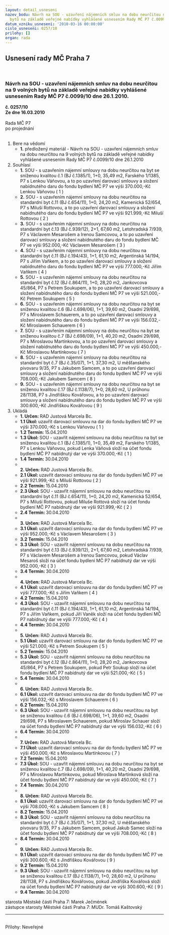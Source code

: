 ```yaml
---
layout: detail_usneseni
nazev_bodu: Návrh na SOU - uzavření nájemních smluv na dobu neurčitou na 9 volných
  bytů na základě veřejné nabídky vyhlášené usnesením Rady MČ P7 č.0099/10 dne 26.1.2010.
datum_vzniku_usneseni: '2010-03-16 00:00:00'
cislo_usneseni: 0257/10
prilohy: []
organ: rada
---
```

<div id="ucUsn_pList" class="usn">
	<span><h2>Usnesení rady MČ Praha 7 </h2>
<br></span><div class="standBody">
<span><h3>Návrh na SOU - uzavření nájemních smluv na dobu neurčitou na 9 volných bytů na základě veřejné nabídky vyhlášené usnesením Rady MČ P7 č.0099/10 dne 26.1.2010.</h3></span><div class="center">
		<strong>č. 0257/10</strong><br>
	</div>
<div class="center">
		<strong>Ze dne 16.03.2010</strong><br><br>
	</div>Rada MČ P7<br> po projednání<br><br><ol>
<li>Bere na vědomí<ul><li>
<strong>1.</strong> předložený materiál - Návrh na SOU - uzavření nájemních smluv na dobu neurčitou na 9 volných bytů na základě veřejné nabídky vyhlášené usnesením Rady MČ P7 č.0099/10 dne 26.1.2010</li></ul>
</li>
<li>Souhlasí<ul>
<li>
<strong>1.</strong> SOU - s uzavřením nájemní smlouvy na dobu neurčitou na byt se sníženou kvalitou č.1 (BJ č.1385/1), 1+0, 35,49 m2, Farského 1/1385, P7 s Lenkou Váňovou, a to po uzavření darovací smlouvy a složení nabídnutého daru do fondu bydlení MČ P7 ve výši 370.000,-Kč Lenkou Váňovou  ( 1 )</li>
<li>
<strong>2.</strong> SOU - s uzavřením nájemní smlouvy na dobu neurčitou na standardní byt č.11 (BJ č.654/11), 1+0, 24,20 m2, Kamenická 52/654, P7 s Miluší Rottovou, a to po uzavření darovací smlouvy a složení nabídnutého daru do fondu bydlení MČ P7 ve výši 921.999,-Kč Miluší Rottovou  ( 2 )</li>
<li>
<strong>3.</strong> SOU - s uzavřením nájemní smlouvy na dobu neurčitou na standardní byt č.13 (BJ č.939/12), 2+1, 67,60 m2, Letohradská 7/939, P7 s Václavem Mesarošem a Irenou Samcovou, a to po uzavření darovací smlouvy a složení nabídnutého daru do fondu bydlení MČ P7 ve výši 952.000,-Kč Václavem Mesarošem  ( 3 )</li>
<li>
<strong>4.</strong> SOU - s uzavřením nájemní smlouvy na dobu neurčitou na standardní byt č.11 (BJ č.194/43), 1+1, 61,10 m2, Argentinská 14/194, P7 s Jiřím Vaňkem, a to po uzavření darovací smlouvy a složení nabídnutého daru do fondu bydlení MČ P7 ve výši 777.000,-Kč Jiřím Vaňkem  ( 4 )</li>
<li>
<strong>5.</strong> SOU - s uzavřením nájemní smlouvy na dobu neurčitou na standardní byt č.12 (BJ č.864/11), 1+0, 28,20 m2, Jankovcova 45/864, P7 s Petrem Soukupem, a to po uzavření darovací smlouvy a složení nabídnutého daru do fondu bydlení MČ P7 ve výši 521.000,-Kč Petrem Soukupem  ( 5 )</li>
<li>
<strong>6.</strong> SOU - s uzavřením nájemní smlouvy na dobu neurčitou na byt se sníženou kvalitou č.6 (BJ č.698/06), 1+1, 39,60 m2, Osadní 29/698, P7 s Miroslavem Schauerem, a to po uzavření darovací smlouvy a složení nabídnutého daru do fondu bydlení MČ P7 ve výši 156.032,-Kč Miroslavem Schauerem  ( 6 )</li>
<li>
<strong>7.</strong> SOU - s uzavřením nájemní smlouvy na dobu neurčitou na byt se sníženou kvalitou č.7 (BJ č.698/09), 1+1, 40,20 m2, Osadní 29/698, P7 s Miroslavou Martínkovou, a to po uzavření darovací smlouvy a složení nabídnutého daru do fondu bydlení MČ P7 ve výši 450.000,-Kč Miroslavou Martínkovou  ( 7 )</li>
<li>
<strong>8.</strong> SOU - s uzavřením nájemní smlouvy na dobu neurčitou na standardní byt č.7 (BJ č.35/07), 1+1, 37,30 m2, U měšťanského pivovaru 9/35, P7 s Jakubem Samcem, a to po uzavření darovací smlouvy a složení nabídnutého daru do fondu bydlení MČ P7 ve výši 708.000,-Kč Jakubem Samcem  ( 8 )</li>
<li>
<strong>9.</strong> SOU - s uzavřením nájemní smlouvy na dobu neurčitou na byt se sníženou kvalitou č.17 (BJ č.1138/7), 1+0, 28,60 m2, U průhonu 28/1138, P7 s Jindřiškou Kovářovou, a to po uzavření darovací smlouvy a složení nabídnutého daru do fondu bydlení MČ P7 ve výši 300.600,-Kč Jindřiškou Kovářovou  ( 9 )</li>
</ul>
</li>
<li>Ukládá<ul>
<li>
<strong>1. Určen: </strong>RAD Justová Marcela Bc.</li>
<li>
<strong>1.1 Úkol: </strong>uzavřít darovací smlouvu na dar do fondu bydlení MČ P7 ve výši 370.000,-Kč s Lenkou Váňovou  ( 1 )</li>
<li>
<strong>1.2 Termín: </strong>15.04.2010</li>
<li>
<strong>1.3 Úkol: </strong>SOU - uzavřít nájemní smlouvu na dobu neurčitou na byt se sníženou kvalitou č.1 (BJ č.1385/1), 1+0, 35,49 m2, Farského 1/1385, P7 s Lenkou Váňovou, pokud Lenka Váňová složí na účet fondu bydlení MČ P7 nabídnutý dar ve výši 370.000,-Kč  ( 1 )</li>
<li>
<strong>1.4 Termín: </strong>30.04.2010</li>
<li>
<strong><br>2. Určen: </strong>RAD Justová Marcela Bc.</li>
<li>
<strong>2.1 Úkol: </strong>uzavřít darovací smlouvu na dar do fondu bydlení MČ P7 ve výši 921.999,-Kč s Miluší Rottovou  ( 2 )</li>
<li>
<strong>2.2 Termín: </strong>15.04.2010</li>
<li>
<strong>2.3 Úkol: </strong>SOU - uzavřít nájemní smlouvu na dobu neurčitou na standardní byt č.11 (BJ č.654/11), 1+0, 24,20 m2, Kamenická 52/654, P7 s Miluší Rottovou, pokud Miluše Rottová složí na účet fondu bydlení MČ P7 nabídnutý dar ve výši 921.999,-Kč  ( 2 )</li>
<li>
<strong>2.4 Termín: </strong>30.04.2010</li>
<li>
<strong><br>3. Určen: </strong>RAD Justová Marcela Bc.</li>
<li>
<strong>3.1 Úkol: </strong>uzavřít darovací smlouvu na dar do fondu bydlení MČ P7 ve výši 952.000,-Kč s Václavem Mesarošem  ( 3 )</li>
<li>
<strong>3.2 Termín: </strong>15.04.2010</li>
<li>
<strong>3.3 Úkol: </strong>SOU - uzavřít nájemní smlouvu na dobu neurčitou na standardní byt č.13 (BJ č.939/12), 2+1, 67,60 m2, Letohradská 7/939, P7 s Václavem Mesarošem a Irenou Samcovou, pokud Václav Mesaroš složí na účet fondu bydlení MČ P7 nabídnutý dar ve výši 952.000,-Kč  ( 3 )</li>
<li>
<strong>3.4 Termín: </strong>30.04.2010</li>
<li>
<strong><br>4. Určen: </strong>RAD Justová Marcela Bc.</li>
<li>
<strong>4.1 Úkol: </strong>uzavřít darovací smlouvu na dar do fondu bydlení MČ P7 ve výši 777.000,-Kč s Jiřím Vaňkem  ( 4 )</li>
<li>
<strong>4.2 Termín: </strong>15.04.2010</li>
<li>
<strong>4.3 Úkol: </strong>SOU - uzavřít nájemní smlouvu na dobu neurčitou na standardní byt č.11 (BJ č.194/43), 1+1, 61,10 m2, Argentinská 14/194, P7 s Jiřím Vaňkem, pokud Jiří Vaněk složí na účet fondu bydlení MČ P7 nabídnutý dar ve     výši 777.000,-Kč  ( 4 )</li>
<li>
<strong>4.4 Termín: </strong>30.04.2010</li>
<li>
<strong><br>5. Určen: </strong>RAD Justová Marcela Bc.</li>
<li>
<strong>5.1 Úkol: </strong>uzavřít darovací smlouvu na dar do fondu bydlení MČ P7 ve výši 521.000,-Kč s Petrem Soukupem  ( 5 )</li>
<li>
<strong>5.2 Termín: </strong>15.04.2010</li>
<li>
<strong>5.3 Úkol: </strong>SOU - uzavřít nájemní smlouvu na dobu neurčitou na standardní byt č.12 (BJ č.864/11), 1+0, 28,20 m2, Jankovcova 45/864, P7 s Petrem Soukupem, pokud Petr Soukup složí na účet fondu bydlení MČ P7 nabídnutý dar ve výši 521.000,-Kč  ( 5 )</li>
<li>
<strong>5.4 Termín: </strong>30.04.2010</li>
<li>
<strong><br>6. Určen: </strong>RAD Justová Marcela Bc.</li>
<li>
<strong>6.1 Úkol: </strong>uzavřít darovací smlouvu na dar do fondu bydlení MČ P7 ve výši 156.032,-Kč s Miroslavem Schauerem  ( 6 )</li>
<li>
<strong>6.2 Termín: </strong>15.04.2010</li>
<li>
<strong>6.3 Úkol: </strong>SOU - uzavřít nájemní smlouvu na dobu neurčitou na byt se sníženou kvalitou č.6 (BJ č.698/06), 1+1, 39,60 m2, Osadní 29/698, P7 s Miroslavem Schauerem, pokud Miroslav Schauer složí na účet fondu bydlení MČ P7 nabídnutý dar ve výši 156.032,-Kč  ( 6 )</li>
<li>
<strong>6.4 Termín: </strong>30.04.2010</li>
<li>
<strong><br>7. Určen: </strong>RAD Justová Marcela Bc.</li>
<li>
<strong>7.1 Úkol: </strong>uzavřít darovací smlouvu na dar do fondu bydlení MČ P7 ve výši 450.000,-Kč s Miroslavou Martínkovou  ( 7 )</li>
<li>
<strong>7.2 Termín: </strong>15.04.2010</li>
<li>
<strong>7.3 Úkol: </strong>SOU - uzavřít nájemní smlouvu na dobu neurčitou na byt se sníženou kvalitou č.7 (BJ č.698/09), 1+1, 40,20 m2, Osadní 29/698, P7 s Miroslavou Martínkovou, pokud Miroslava Martínková složí na účet fondu bydlení   MČ P7 nabídnutý dar ve výši 450.000,-Kč  ( 7 )</li>
<li>
<strong>7.4 Termín: </strong>30.04.2010</li>
<li>
<strong><br>8. Určen: </strong>RAD Justová Marcela Bc.</li>
<li>
<strong>8.1 Úkol: </strong>uzavřít darovací smlouvu na dar do fondu bydlení MČ P7 ve výši 708.000,-Kč s Jakubem Samcem  ( 8 )</li>
<li>
<strong>8.2 Termín: </strong>15.04.2010</li>
<li>
<strong>8.3 Úkol: </strong>SOU - uzavřít nájemní smlouvu na dobu neurčitou na standardní byt č.7  (BJ č.35/07), 1+1, 37,30 m2, U měšťanského pivovaru 9/35, P7 s Jakubem Samcem, pokud Jakub Samec složí na účet fondu bydlení MČ P7 nabídnutý dar ve výši 708.000,-Kč  ( 8 )</li>
<li>
<strong>8.4 Termín: </strong>30.04.2010</li>
<li>
<strong><br>9. Určen: </strong>RAD Justová Marcela Bc.</li>
<li>
<strong>9.1 Úkol: </strong>uzavřít darovací smlouvu na dar do fondu bydlení MČ P7 ve výši 300.600,-Kč s Jindřiškou Kovářovou  ( 9 )</li>
<li>
<strong>9.2 Termín: </strong>15.04.2010</li>
<li>
<strong>9.3 Úkol: </strong>SOU - uzavřít nájemní smlouvu na dobu neurčitou na byt se sníženou kvalitou č.17 (BJ č.1138/7), 1+0, 28,60 m2, U průhonu 28/1138, P7             s Jindřiškou Kovářovou, pokud Jindřiška Kovářová složí na účet fondu bydlení MČ P7 nabídnutý dar ve výši 300.600,-Kč  ( 9 )</li>
<li>
<strong>9.4 Termín: </strong>30.04.2010</li>
</ul>
</li>
</ol>starosta Městské části Praha 7: Marek Ječmének<br>zástupce starosty Městské části Praha 7: MUDr. Tomáš Kaštovský <hr>
<br>Přílohy: Neveřejné</div>
</div>